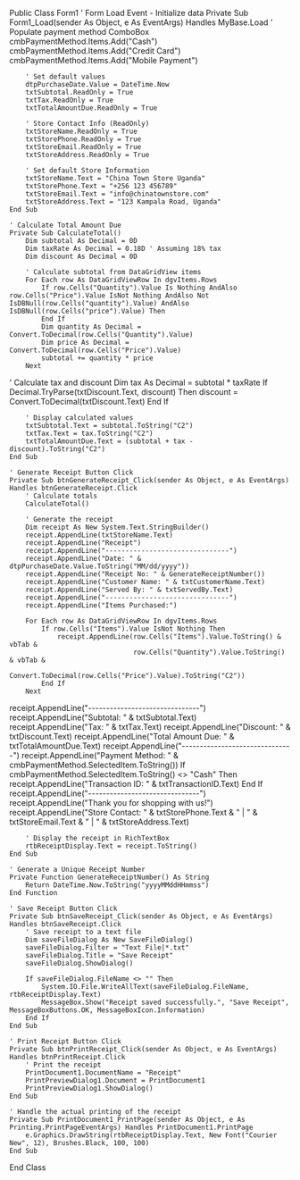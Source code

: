 Public Class Form1
    ' Form Load Event - Initialize data
    Private Sub Form1_Load(sender As Object, e As EventArgs) Handles MyBase.Load
        ' Populate payment method ComboBox
        cmbPaymentMethod.Items.Add("Cash")
        cmbPaymentMethod.Items.Add("Credit Card")
        cmbPaymentMethod.Items.Add("Mobile Payment")

        ' Set default values
        dtpPurchaseDate.Value = DateTime.Now
        txtSubtotal.ReadOnly = True
        txtTax.ReadOnly = True
        txtTotalAmountDue.ReadOnly = True

        ' Store Contact Info (ReadOnly)
        txtStoreName.ReadOnly = True
        txtStorePhone.ReadOnly = True
        txtStoreEmail.ReadOnly = True
        txtStoreAddress.ReadOnly = True

        ' Set default Store Information
        txtStoreName.Text = "China Town Store Uganda"
        txtStorePhone.Text = "+256 123 456789"
        txtStoreEmail.Text = "info@chinatownstore.com"
        txtStoreAddress.Text = "123 Kampala Road, Uganda"
    End Sub

    ' Calculate Total Amount Due
    Private Sub CalculateTotal()
        Dim subtotal As Decimal = 0D
        Dim taxRate As Decimal = 0.18D ' Assuming 18% tax
        Dim discount As Decimal = 0D

        ' Calculate subtotal from DataGridView items
        For Each row As DataGridViewRow In dgvItems.Rows
            If row.Cells("Quantity").Value Is Nothing AndAlso row.Cells("Price").Value IsNot Nothing AndAlso Not IsDBNull(row.Cells("quantity").Value) AndAlso IsDBNull(row.Cells("price").Value) Then
            End If
            Dim quantity As Decimal = Convert.ToDecimal(row.Cells("Quantity").Value)
            Dim price As Decimal = Convert.ToDecimal(row.Cells("Price").Value)
            subtotal += quantity * price
        Next
' Calculate tax and discount
        Dim tax As Decimal = subtotal * taxRate
        If Decimal.TryParse(txtDiscount.Text, discount) Then
            discount = Convert.ToDecimal(txtDiscount.Text)
        End If

        ' Display calculated values
        txtSubtotal.Text = subtotal.ToString("C2")
        txtTax.Text = tax.ToString("C2")
        txtTotalAmountDue.Text = (subtotal + tax - discount).ToString("C2")
    End Sub

    ' Generate Receipt Button Click
    Private Sub btnGenerateReceipt_Click(sender As Object, e As EventArgs) Handles btnGenerateReceipt.Click
        ' Calculate totals
        CalculateTotal()

        ' Generate the receipt
        Dim receipt As New System.Text.StringBuilder()
        receipt.AppendLine(txtStoreName.Text)
        receipt.AppendLine("Receipt")
        receipt.AppendLine("-------------------------------")
        receipt.AppendLine("Date: " & dtpPurchaseDate.Value.ToString("MM/dd/yyyy"))
        receipt.AppendLine("Receipt No: " & GenerateReceiptNumber())
        receipt.AppendLine("Customer Name: " & txtCustomerName.Text)
        receipt.AppendLine("Served By: " & txtServedBy.Text)
        receipt.AppendLine("-------------------------------")
        receipt.AppendLine("Items Purchased:")

        For Each row As DataGridViewRow In dgvItems.Rows
            If row.Cells("Items").Value IsNot Nothing Then
                receipt.AppendLine(row.Cells("Items").Value.ToString() & vbTab &
                                   row.Cells("Quantity").Value.ToString() & vbTab &
                                   Convert.ToDecimal(row.Cells("Price").Value).ToString("C2"))
            End If
        Next
receipt.AppendLine("-------------------------------")
        receipt.AppendLine("Subtotal: " & txtSubtotal.Text)
        receipt.AppendLine("Tax: " & txtTax.Text)
        receipt.AppendLine("Discount: " & txtDiscount.Text)
        receipt.AppendLine("Total Amount Due: " & txtTotalAmountDue.Text)
        receipt.AppendLine("-------------------------------")
        receipt.AppendLine("Payment Method: " & cmbPaymentMethod.SelectedItem.ToString())
        If cmbPaymentMethod.SelectedItem.ToString() <> "Cash" Then
            receipt.AppendLine("Transaction ID: " & txtTransactionID.Text)
        End If
        receipt.AppendLine("-------------------------------")
        receipt.AppendLine("Thank you for shopping with us!")
        receipt.AppendLine("Store Contact: " & txtStorePhone.Text & " | " & txtStoreEmail.Text & " | " & txtStoreAddress.Text)

        ' Display the receipt in RichTextBox
        rtbReceiptDisplay.Text = receipt.ToString()
    End Sub

    ' Generate a Unique Receipt Number
    Private Function GenerateReceiptNumber() As String
        Return DateTime.Now.ToString("yyyyMMddHHmmss")
    End Function

    ' Save Receipt Button Click
    Private Sub btnSaveReceipt_Click(sender As Object, e As EventArgs) Handles btnSaveReceipt.Click
        ' Save receipt to a text file
        Dim saveFileDialog As New SaveFileDialog()
        saveFileDialog.Filter = "Text File|*.txt"
        saveFileDialog.Title = "Save Receipt"
        saveFileDialog.ShowDialog()

        If saveFileDialog.FileName <> "" Then
            System.IO.File.WriteAllText(saveFileDialog.FileName, rtbReceiptDisplay.Text)
            MessageBox.Show("Receipt saved successfully.", "Save Receipt", MessageBoxButtons.OK, MessageBoxIcon.Information)
        End If
    End Sub

    ' Print Receipt Button Click
    Private Sub btnPrintReceipt_Click(sender As Object, e As EventArgs) Handles btnPrintReceipt.Click
        ' Print the receipt
        PrintDocument1.DocumentName = "Receipt"
        PrintPreviewDialog1.Document = PrintDocument1
        PrintPreviewDialog1.ShowDialog()
    End Sub

    ' Handle the actual printing of the receipt
    Private Sub PrintDocument1_PrintPage(sender As Object, e As Printing.PrintPageEventArgs) Handles PrintDocument1.PrintPage
        e.Graphics.DrawString(rtbReceiptDisplay.Text, New Font("Courier New", 12), Brushes.Black, 100, 100)
    End Sub

   
End Class
